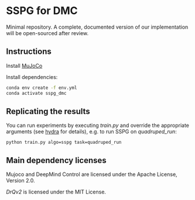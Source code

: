 

# SSPG for DMC

Minimal repository.
A complete, documented version of our implementation will be open-sourced after review.
## Instructions

Install [MuJoCo](http://www.mujoco.org/)

Install dependencies:
```sh
conda env create -f env.yml
conda activate sspg_dmc
```

## Replicating the results

You can run experiments by executing _train.py_ and override the appropriate arguments (see [hydra](https://hydra.cc/docs/intro/) for details), e.g. to run SSPG on _quadruped\_run_:

```setup
python train.py algo=sspg task=quadruped_run
```

## Main dependency licenses

Mujoco and DeepMind Control are licensed under the Apache License, Version 2.0.

_DrQv2_ is licensed under the MIT License.